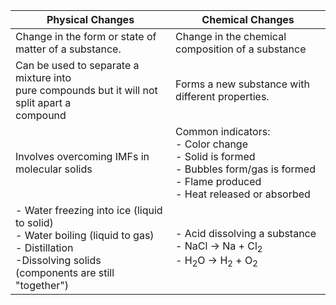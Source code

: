 

| Physical Changes                                                                                                                                          | Chemical Changes                                                                                                                             |
| --------------------------------------------------------------------------------------------------------------------------------------------------------- | -------------------------------------------------------------------------------------------------------------------------------------------- |
| Change in the form or state of matter of a substance.                                                                                                     | Change in the chemical composition of a substance                                                                                            |
| Can be used to separate a mixture into <br>pure compounds but it will not split apart a <br>compound                                                      | Forms a new substance with different properties.                                                                                             |
| Involves overcoming IMFs in molecular solids                                                                                                              | Common indicators:<br>- Color change<br>- Solid is formed<br>- Bubbles form/gas is formed<br>- Flame produced<br>- Heat released or absorbed |
| - Water freezing into ice  (liquid to solid)<br>- Water boiling (liquid to gas)<br>- Distillation<br>-Dissolving solids (components are still "together") | - Acid dissolving a substance<br>- NaCl ->  Na + Cl$_2$ <br>- H$_2$O -> H$_2$ + O$_2$                                                        |
